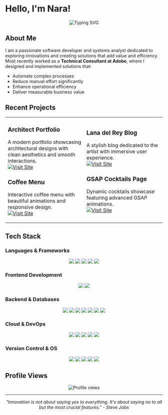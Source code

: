 # Hello, I'm Nara!

<div align="center">
  <img src="https://readme-typing-svg.herokuapp.com?font=Fira+Code&size=22&pause=1000&color=FFFFF&center=true&vCenter=true&width=435&lines=Software+Developer;Systems+Analyst;Innovation+Explorer;Solution+Creator" alt="Typing SVG" />
</div>

## About Me

I am a passionate software developer and systems analyst dedicated to exploring innovations and creating solutions that add value and efficiency. Most recently worked as a **Technical Consultant at Adobe**, where I designed and implemented solutions that:

- Automate complex processes
- Reduce manual effort significantly  
- Enhance operational efficiency
- Deliver measurable business value

## Recent Projects

<table>
<tr>
<td width="50%">

### **Architect Portfolio**
A modern portfolio showcasing architectural designs with clean aesthetics and smooth interactions.<br>
[![Visit Site](https://img.shields.io/badge/Visit-Site-000000?style=for-the-badge)](https://bit.ly/4nEeB3m)

### **Coffee Menu**
Interactive coffee menu with beautiful animations and responsive design.<br>
[![Visit Site](https://img.shields.io/badge/Visit-Site-000000?style=for-the-badge)](https://bit.ly/40RnzQL)

</td>
<td width="50%">

### **Lana del Rey Blog**
A stylish blog dedicated to the artist with immersive user experience.<br>
[![Visit Site](https://img.shields.io/badge/Visit-Site-000000?style=for-the-badge)](https://lanadelreyblog.vercel.app)

### **GSAP Cocktails Page**
Dynamic cocktails showcase featuring advanced GSAP animations.<br>
[![Visit Site](https://img.shields.io/badge/Visit-Site-000000?style=for-the-badge)](https://cocktails-opal.vercel.app)

</td>
</tr>
</table>

## Tech Stack

### **Languages & Frameworks**
<div align="center">
  <img src="https://img.shields.io/badge/JavaScript-000000?style=for-the-badge&logo=javascript&logoColor=white" />
  <img src="https://img.shields.io/badge/TypeScript-000000?style=for-the-badge&logo=typescript&logoColor=white" />
  <img src="https://img.shields.io/badge/Python-000000?style=for-the-badge&logo=python&logoColor=white" />
  <img src="https://img.shields.io/badge/Java-000000?style=for-the-badge&logo=java&logoColor=white" />
  <img src="https://img.shields.io/badge/C%23-000000?style=for-the-badge&logo=c-sharp&logoColor=white" />
</div>

### **Frontend Development**
<div align="center">
  <img src="https://img.shields.io/badge/React-000000?style=for-the-badge&logo=react&logoColor=white" />
  <img src="https://img.shields.io/badge/Tailwind_CSS-000000?style=for-the-badge&logo=tailwind-css&logoColor=white" />
</div>

### **Backend & Databases**
<div align="center">
  <img src="https://img.shields.io/badge/Node.js-000000?style=for-the-badge&logo=node.js&logoColor=white" />
  <img src="https://img.shields.io/badge/.NET-000000?style=for-the-badge&logo=.net&logoColor=white" />
  <img src="https://img.shields.io/badge/MySQL-000000?style=for-the-badge&logo=mysql&logoColor=white" />
  <img src="https://img.shields.io/badge/PostgreSQL-000000?style=for-the-badge&logo=postgresql&logoColor=white" />
  <img src="https://img.shields.io/badge/MongoDB-000000?style=for-the-badge&logo=mongodb&logoColor=white" />
  <img src="https://img.shields.io/badge/SQLite-000000?style=for-the-badge&logo=sqlite&logoColor=white" />
  <img src="https://img.shields.io/badge/Microsoft_SQL_Server-000000?style=for-the-badge&logo=microsoft-sql-server&logoColor=white" />
</div>

### **Cloud & DevOps**
<div align="center">
  <img src="https://img.shields.io/badge/Amazon_AWS-000000?style=for-the-badge&logo=amazon-aws&logoColor=white" />
  <img src="https://img.shields.io/badge/Google_Cloud-000000?style=for-the-badge&logo=google-cloud&logoColor=white" />
  <img src="https://img.shields.io/badge/Docker-000000?style=for-the-badge&logo=docker&logoColor=white" />
  <img src="https://img.shields.io/badge/Terraform-000000?style=for-the-badge&logo=terraform&logoColor=white" />
  <img src="https://img.shields.io/badge/Puppet-000000?style=for-the-badge&logo=puppet&logoColor=white" />
</div>

### **Version Control & OS**
<div align="center">
  <img src="https://img.shields.io/badge/Git-000000?style=for-the-badge&logo=git&logoColor=white" />
  <img src="https://img.shields.io/badge/GitHub-000000?style=for-the-badge&logo=github&logoColor=white" />
  <img src="https://img.shields.io/badge/GitLab-000000?style=for-the-badge&logo=gitlab&logoColor=white" />
  <img src="https://img.shields.io/badge/Linux-000000?style=for-the-badge&logo=linux&logoColor=white" />
  <img src="https://img.shields.io/badge/Windows-000000?style=for-the-badge&logo=windows&logoColor=white" />
</div>

## Profile Views

<div align="center">
  <img src="https://komarev.com/ghpvc/?username=naraThais&color=000000&style=for-the-badge&label=Profile+Views" alt="Profile views" />
</div>


---

<div align="center">
  <i>"Innovation is not about saying yes to everything. It's about saying no to all but the most crucial features." - Steve Jobs</i>
</div>
